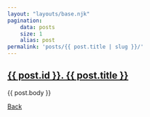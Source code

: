 ```yaml
---
layout: "layouts/base.njk"
pagination:
    data: posts
    size: 1
    alias: post
permalink: 'posts/{{ post.title | slug }}/'
---
```



<div class="post">
    <h2>
      <a href="#">{{ post.id }}. {{ post.title }}</a>
    </h2>
    <p>{{ post.body }}</p>
</div>

<a href="/tutorials">Back</a>